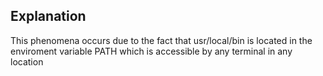 ## Explanation

This phenomena occurs due to the fact that usr/local/bin is located in the enviroment variable PATH which is accessible by any terminal in any location
